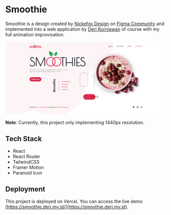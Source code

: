 # Smoothie

Smoothie is a design created by [Nickefox Design](https://www.figma.com/@Nickelfox) on [Figma Community](https://www.figma.com/community/file/1128586699392676680) and implemented into a web application by [Deri Kurniawan](https://github.com/Deri-Kurniawan) of course with my full animation improvisation.

![Preview](/public/images/demo.png)

**Note**: Currently, this project only implementing 1440px resolution.

## Tech Stack

- React
- React Router
- TailwindCSS
- Framer Motion
- Paranoid Icon

## Deployment

This project is deployed on Vercel. You can access the live demo [https://smoothie.deri.my.id/](https://smoothie.deri.my.id).

